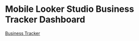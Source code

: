 # Mobile Looker Studio Business Tracker Dashboard

[Business Tracker](assets/looker%20studio%20nag%20and%20menus.jpg)
